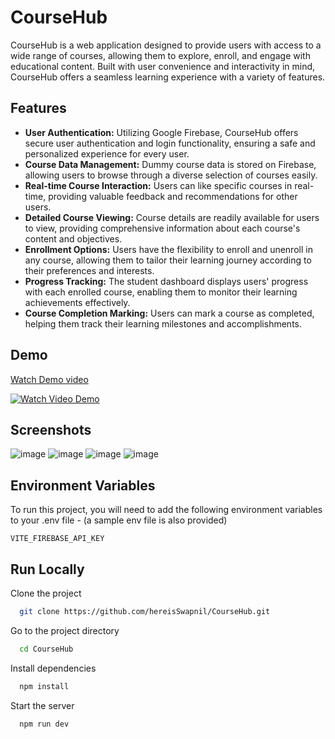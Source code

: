 # CourseHub

CourseHub is a web application designed to provide users with access to a wide range of courses, allowing them to explore, enroll, and engage with educational content. Built with user convenience and interactivity in mind, CourseHub offers a seamless learning experience with a variety of features.

## Features

- **User Authentication:** Utilizing Google Firebase, CourseHub offers secure user authentication and login functionality, ensuring a safe and personalized experience for every user.
- **Course Data Management:** Dummy course data is stored on Firebase, allowing users to browse through a diverse selection of courses easily.
- **Real-time Course Interaction:** Users can like specific courses in real-time, providing valuable feedback and recommendations for other users.
- **Detailed Course Viewing:** Course details are readily available for users to view, providing comprehensive information about each course's content and objectives.
- **Enrollment Options:** Users have the flexibility to enroll and unenroll in any course, allowing them to tailor their learning journey according to their preferences and interests.
- **Progress Tracking:** The student dashboard displays users' progress with each enrolled course, enabling them to monitor their learning achievements effectively.
- **Course Completion Marking:** Users can mark a course as completed, helping them track their learning milestones and accomplishments.

## Demo
[Watch Demo video](https://youtu.be/LgBIZDbcjx4)

[![Watch Video Demo](https://i.postimg.cc/k4yNGjyH/Screenshot-from-2024-01-30-23-01-24.png)](https://youtu.be/LgBIZDbcjx4)

## Screenshots

![image](https://github.com/hereisSwapnil/CourseHub/assets/85278243/bd67bf16-1b85-40e2-ba62-2cd269637862)
![image](https://github.com/hereisSwapnil/CourseHub/assets/85278243/b4c6ab7a-55a4-4229-bdde-5501dfe781ca)
![image](https://github.com/hereisSwapnil/CourseHub/assets/85278243/e960c985-6b56-4444-997b-00e60be5f4dd)
![image](https://github.com/hereisSwapnil/CourseHub/assets/85278243/448f503c-d84a-46b6-836d-8a35b5c153d7)

## Environment Variables

To run this project, you will need to add the following environment variables to your .env file - (a sample env file is also provided)

`VITE_FIREBASE_API_KEY`

## Run Locally

Clone the project

```bash
  git clone https://github.com/hereisSwapnil/CourseHub.git
```

Go to the project directory

```bash
  cd CourseHub
```

Install dependencies

```bash
  npm install
```

Start the server

```bash
  npm run dev
```
